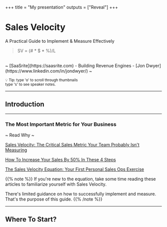 +++
title = "My presentation"
outputs = ["Reveal"]
+++

# Sales Velocity
A Practical Guide to Implement & Measure Effectively

>SV = (# * $ * %)/L

<br>
~ [SaaSrite](https://saasrite.com) - Building Revenue Engines - [Jon Dwyer](https://www.linkedin.com/in/jondwyer/) ~

<small>💡 Tip: type 'o' to scroll through thumbnails<br>
type 's' to see speaker notes.</small>

---

## Introduction

___

### The Most Important Metric for Your Business
~ Read Why ~

[Sales Velocity: The Critical Sales Metric Your Team Probably Isn't Measuring](https://blog.marketo.com/2017/11/sales-velocity-critical-sales-metric-team-probably-isnt-measuring.html)

[How To Increase Your Sales By 50% In These 4 Steps](https://www.teamgate.com/blog/sales-velocity-steps/)

[The Sales Velocity Equation: Your First Personal Sales Ops Exercise](https://www.saleshacker.com/sales-velocity-equation/)

{{% note %}}
If you're new to the equation, take some time reading these articles to familiarize yourself with Sales Velocity.

There's limited guidance on how to successfully implement and measure. That's the purpose of this guide.
{{% /note %}}

---

## Where To Start?
